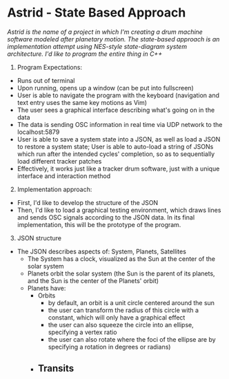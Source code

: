 # Astrid - State Based Approach

*Astrid is the name of a project in which I'm creating a drum machine software modeled after planetary motion. The state-based approach is an implementation attempt using NES-style state-diagram system architecture. I'd like to program the entire thing in C++*


1. Program Expectations:
- Runs out of terminal
- Upon running, opens up a window (can be put into fullscreen)
- User is able to navigate the program with the keyboard (navigation and text entry uses the same key motions as Vim)
- The user sees a graphical interface describing what's going on in the data
- The data is sending OSC information in real time via UDP network to the localhost:5879
- User is able to save a system state into a JSON, as well as load a JSON to restore a system state; User is able to auto-load a string of JSONs which run after the intended cycles' completion, so as to sequentially load different tracker patches
- Effectively, it works just like a tracker drum software, just with a unique interface and interaction method

2. Implementation approach:
- First, I'd like to develop the structure of the JSON
- Then, I'd like to load a graphical testing environment, which draws lines and sends OSC signals according to the JSON data. In its final implementation, this will be the prototype of the program.

3. JSON structure
- The JSON describes aspects of: System, Planets, Satellites
  - The System has a clock, visualized as the Sun at the center of the solar system
  - Planets orbit the solar system (the Sun is the parent of its planets, and the Sun is the center of the Planets' orbit)
  - Planets have:
    - Orbits
      - by default, an orbit is a unit circle centered around the sun
      - the user can transform the radius of this circle with a constant, which will only have a graphical effect 
      - the user can also squeeze the circle into an ellipse, specifying a vertex ratio 
      - the user can also rotate where the foci of the ellipse are by specifying a rotation in degrees or radians)
    - Transits
      - 
      
